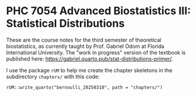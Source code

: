 # PHC 7054 Advanced Biostatistics III: Statistical Distributions
These are the course notes for the third semester of theoretical biostatistics, as currently taught by Prof. Gabriel Odom at Florida International University. The "work in progress" version of the textbook is published here: <https://gabriel.quarto.pub/stat-distributions-primer/>.

I use the package `rUM` to help me create the chapter skeletons in the subdirectory `chapters/` with this code:
```
rUM::write_quarto("bernoulli_20250310", path = "chapters/")
```
